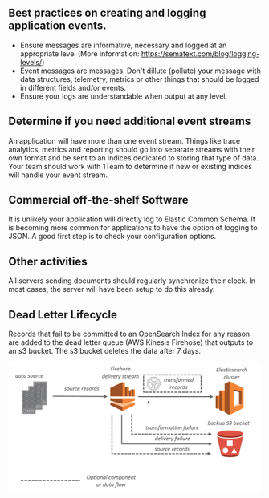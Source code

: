 
## Best practices on creating and logging application events.

* Ensure messages are informative, necessary and logged at an appropriate level (More information: https://sematext.com/blog/logging-levels/)
* Event messages are messages. Don't dillute (pollute) your message with data structures, telemetry, metrics or other things that should be logged in different fields and/or events.
* Ensure your logs are understandable when output at any level.

## Determine if you need additional event streams

An application will have more than one event stream. Things like trace analytics, metrics and reporting should go into separate streams with their own format and be sent to an indices dedicated to storing that type of data. Your team should work with 1Team to determine if new or existing indices will handle your event stream.

## Commercial off-the-shelf Software

It is unlikely your application will directly log to Elastic Common Schema. It is becoming more common for applications to have the option of logging to JSON. A good first step is to check your configuration options.

## Other activities

All servers sending documents should regularly synchronize their clock. In most cases, the server will have been setup to do this already.

## Dead Letter Lifecycle
Records that fail to be committed to an OpenSearch Index for any reason are added to the dead letter queue (AWS Kinesis Firehose) that outputs to an s3 bucket. The s3 bucket deletes the data after 7 days.

![dead letter queue](./images/dlq-kinesis.png)